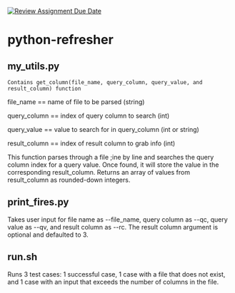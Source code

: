 [![Review Assignment Due Date](https://classroom.github.com/assets/deadline-readme-button-24ddc0f5d75046c5622901739e7c5dd533143b0c8e959d652212380cedb1ea36.svg)](https://classroom.github.com/a/oQi7O4AA)
# python-refresher
## my_utils.py

    Contains get_column(file_name, query_column, query_value, and result_column) function
    
file_name == name of file to be parsed (string)

query_column == index of query column to search (int)

query_value == value to search for in query_column (int or string)

result_column == index of result column to grab info (int)


This function parses through a file ;ine by line and searches the query column index for a query value. Once found, it will store the value in the corresponding result_column. Returns an array of values from result_column as rounded-down integers.

## print_fires.py

Takes user input for file name as --file_name, query column as --qc, query value as --qv, and result column as --rc. The result column argument is optional and defaulted to 3.

## run.sh

Runs 3 test cases: 1 successful case, 1 case with a file that does not exist, and 1 case with an input that exceeds the number of columns in the file.
